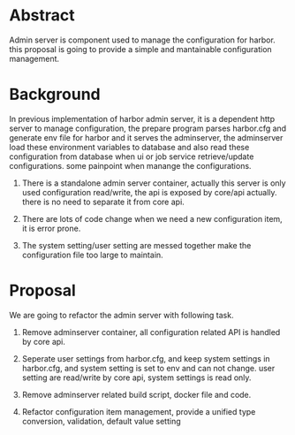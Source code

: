 # Abstract 
Admin server is component used to manage the configuration for harbor. this proposal is going to provide a simple and mantainable configuration management.

# Background

In previous implementation of harbor admin server, it is a dependent http server to manage configuration, the prepare program parses harbor.cfg and generate env file for harbor and it serves the adminserver, the adminserver load these environment variables to database and also read these configuration from database when ui or job service retrieve/update configurations. some painpoint when manange the configurations.

1. There is a standalone admin server container, actually this server is only used configuration read/write, the api is exposed by core/api actually. there is no need to separate it from core api.

2. There are lots of code change when we need a new configuration item, it is error prone.

3. The system setting/user setting are messed together make the configuration file too large to maintain.


# Proposal

We are going to refactor the admin server with following task.

1. Remove adminserver container, all configuration related API is handled by core api.

2. Seperate user settings from harbor.cfg, and keep system settings in harbor.cfg, and system setting is set to env and can not change. user setting are read/write by core api, system settings is read only.

3. Remove adminserver related build script, docker file and code.

4. Refactor configuration item management, provide a unified type conversion, validation, default value setting